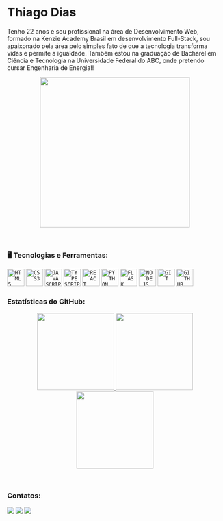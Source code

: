 </br>

<div dsplay="inline-block">

 <h1 align="left">Thiago Dias</h1>

 Tenho 22 anos e sou profissional na área de Desenvolvimento Web, formado na Kenzie Academy Brasil em desenvolvimento Full-Stack, sou apaixonado pela área pelo simples fato de que a tecnologia transforma vidas e permite a igualdade. Também estou na graduação de Bacharel em Ciência e Tecnologia na Universidade Federal do ABC, onde pretendo cursar Engenharia de Energia!!
 
 <p align="center">
  <img src="https://user-images.githubusercontent.com/88336360/176511215-33bd56db-8727-4b49-a304-4d3a9a203b50.png" width="350">
 </p>
 
</div>
</br>

### 🖥️ Tecnologias e Ferramentas: 

<code><img width="40px" src="https://cdn.jsdelivr.net/gh/devicons/devicon/icons/html5/html5-original-wordmark.svg" title = "HTML5"/></code>
<code><img width="40px" src="https://cdn.jsdelivr.net/gh/devicons/devicon/icons/css3/css3-original-wordmark.svg" title = "CSS3"/></code>
<code><img width="40px" src="https://cdn.jsdelivr.net/gh/devicons/devicon/icons/javascript/javascript-original.svg" title = "JAVASCRIPT"/></code>
<code><img width="40px" src="https://cdn.jsdelivr.net/gh/devicons/devicon/icons/typescript/typescript-original.svg" title = "TYPESCRIPT"/></code>
<code><img width="40px" src="https://cdn.jsdelivr.net/gh/devicons/devicon/icons/react/react-original-wordmark.svg" title = "REACT"/></code>
<code><img width="40px" src="https://cdn.jsdelivr.net/gh/devicons/devicon/icons/python/python-original.svg" title = "PYTHON"/></code>
<code><img width="40px" src="https://cdn.jsdelivr.net/gh/devicons/devicon/icons/flask/flask-original.svg" title = "FLASK"/></code>
<code><img width="40px" src="https://cdn.jsdelivr.net/gh/devicons/devicon/icons/nodejs/nodejs-original-wordmark.svg" title = "NODE.JS"/></code>
<code><img width="40px" src="https://cdn.jsdelivr.net/gh/devicons/devicon/icons/git/git-original.svg" title = "GIT"/></code>
<code><img width="40px" src="https://cdn.jsdelivr.net/gh/devicons/devicon/icons/github/github-original.svg" title = "GITHUB"/></code>
</br>

### Estatísticas do GitHub:

<p align="center">
 <a href="https://github.com/thdias00">
  <img height="180em" src="https://github-readme-streak-stats.herokuapp.com/?user=thdias00&show_icons=true&theme=algolia"/>
  <img height="180em" src="https://github-readme-stats-eight-theta.vercel.app/api?username=thdias00&show_icons=true&theme=algolia&include_all_commits=true&count_private=true"/>
  <img height="180em" src="https://github-readme-stats-eight-theta.vercel.app/api/top-langs/?username=thdias00&layout=compact&langs_count=8&theme=algolia"/>
 </a>
</p>
</br>

### Contatos:

 <div>
  <a href="https://instagram.com/thdias00" target="_blank"><img src="https://img.shields.io/badge/-Instagram-%23E4405F?style=for-the-badge&logo=instagram&logoColor=white" target="_blank"></a>
  <a href = "mailto:thiago.dias.148116@gmail.com"><img src="https://img.shields.io/badge/Gmail-D14836?style=for-the-badge&logo=gmail&logoColor=white" target="_blank"></a>
  <a href="https://www.linkedin.com/in/thiagodias00/" target="_blank"><img src="https://img.shields.io/badge/-LinkedIn-%230077B5?style=for-the-badge&logo=linkedin&logoColor=white" target="_blank"></a>   
 </div>
